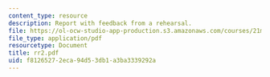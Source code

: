 ```yaml
---
content_type: resource
description: Report with feedback from a rehearsal.
file: https://ol-ocw-studio-app-production.s3.amazonaws.com/courses/21m-873-theater-arts-topics-suburbia-january-iap-2008/f81265272eca94d53db1a3ba3339292a_rr2.pdf
file_type: application/pdf
resourcetype: Document
title: rr2.pdf
uid: f8126527-2eca-94d5-3db1-a3ba3339292a
---
```

